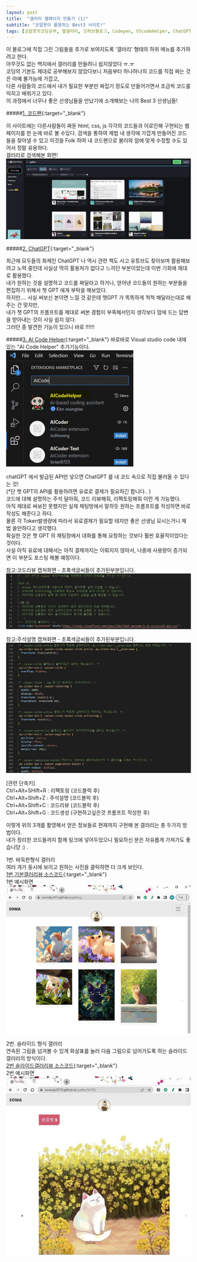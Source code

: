 ```yaml
---
layout: post
title:  "갤러리 웹페이지 만들기 (1)"
subtitle: "코알못이 활용하는 Best3 사이트!"
tags: [코알못의코딩공부, 웹갤러리, 깃허브블로그, Codepen, VScodeHelper, ChatGPT]
---
```


이 블로그에 직접 그린 그림들을 추가로 보여지도록 '갤러리' 형태의 하위 메뉴를 추가하려고 한다.<br> 
아무것도 없는 백지에서 갤러리를 만들려니 쉽지않았다 ㅠ.ㅠ <br>
코딩의 기본도 제대로 공부해보지 않았다보니 처음부터 하나하나의 코드를 직접 짜는 것은 아예 불가능에 가깝고, <br>
다른 사람들의 코드에서 내가 필요한 부분만 짜집기 정도로 만들어가면서 조금씩 코드를 익히고 배워가고 있다.  <br>
이 과정에서 너무나 좋은 선생님들을 만났기에 소개해보는 나의 Best 3 선생님들!  <br>

#####[1. 코드팬](https://codepen.io/trending){:target="_blank"}

이 사이트에는 다른사람들이 짜둔 html, css, js 각각의 코드들과 이로인해 구현되는 웹페이지를 한 눈에 바로 볼 수있다. 
검색을 통하여 제법 내 생각에 가깝게 만들어진 코드들을 찾아낼 수 있고 
이것을 Folk 하여 내 코드팬으로 불러와 맘에 맞게 수정할 수도 있어서 정말 유용하다. <br>
갤러리로 검색해본 화면! <br>
![갤러리 검색 캡쳐](\assets\img\230414_codepen_capture.JPG)


#####[2. ChatGPT](https://chat.openai.com/){:target="_blank"}

최근에 모두들의 화제인 ChatGPT 
나 역시 관련 책도 사고 유튜브도 찾아보며 활용해보려고 노력 중인데 사실상 딱히 활용처가 없다고 느끼던 부분이었는데 이번 기회에 제대로 활용했다. <br>
내가 원하는 것을 설명하고 코드를 짜달라고 하거나, 얻어낸 코드들의 원하는 부분들을 편집하기 위해서 챗 GPT 에게 부탁을 해보았다. <br>
하지만.... 사실 써보신 본이면 느낄 것 같은데 챗GPT 가 똑똑하게 척척 해달라는대로 해주는 건 맞지만, <br>
내가 챗 GPT의 프롬프트를 제대로 써본 경험이 부족해서인지 생각보다 맘에 드는 답변을 받아내는 것이 사실 쉽지 않다. <br>
그러던 중 발견한 기능이 있으니 바로 !!!!!! 

#####[3. AI Code Helper](https://aicodehelper.dev/){:target="_blank"}
바로바로 Visual studio code 내에 있는 "AI Code Helper" 추가기능이다. 
![AI Codehelper](\assets\img\230414_AIcodehelper.JPG)

chatGPT 에서 발급된 API만 넣으면 ChatGPT 를 내 코드 속으로 직접 불러올 수 있다는 것!<br>
(*단 챗 GPT의 API를 활용하려면 유료로 결제가 필요하긴 합니다.. )<br>
코드에 대해 설명하는 주석 달아줘, 코드 리뷰해줘, 리팩토링해줘 이런 게 가능했다.<br>
아직 제대로 써보진 못했지만 실제 채팅방에서 말하듯 원하는 프롬프트를 작성하면 바로 작성도 해준다고 하다.<br>
물론 각 Token발생량에 따라서 유료결제가 필요할 테지만 좋은 선생님 모시는거니 제법 쓸만하다고 생각했다.<br>
확실한 것은 챗 GPT 의 채팅창에서 대화를 통해 요청하는 것보다 훨씬 효율적이었다는 것이다.<br>
사실 아직 유료에 대해서는 아직 결제까지는 이뤄지지 않아서, 나중에 사용량이 증가되면 이 부분도 포스팅 해볼 예정이다.<br>


참고:코드리뷰 캡쳐화면 - 초록색글씨들이 추가된부분입니다.
![html 파일 캡쳐](\assets\img\230414_helper_capture_1.JPG)

참고:주석설명 캡쳐화면 - 초록색글씨들이 추가된부분입니다. 
![css 파일 캡쳐](\assets\img\230414_helper_capture_2.JPG)

[관련 단축키]<br>
Ctrl+Alt+SHift+R : 리팩토링 (코드블럭 후)  
Ctrl+Alt+Shift+Z : 주석설명 (코드블럭 후)  
Ctrl+Alt+Shift+C : 코드리뷰 (코드블럭 후)  
Ctrl+Alt+Shift+G : 코드생성 (구현하고싶은것 프롬프트 작성한 후)  


이렇게 위의 3개를 활영해서 얻은 정보들로 현재까지 구현해 본 갤러리는 총 두가지 방법이다. <br>
내가 정리한 코드들까지 함께 링크에 넣어두었으니 필요하신 분은 자유롭게 가져가도 좋습니당 :) . <br>

1번. 바둑판형식 갤러리 <br>
여러 개가 동시에 보이고 원하는 사진을 클릭하면 더 크게 보인다. <br>
[1번 기본갤러리뷰 소스코드](https://lmj8922.notion.site/30d67f0d1e124ced86bcfb97b65f4580){:target="_blank"}<br>
1번 예시화면<br>
![갤러리1](\assets\img\230414_screenshot_3.JPG)  <br>

2번. 슬라이드 형식 갤러리<br>
연속된 그림을 넘겨볼 수 있게 화살표를 눌러 다음 그림으로 넘어가도록 하는 슬라이드갤러리의 방식이다. <br>
[2번 슬라이드갤러리뷰 소스코드](https://lmj8922.notion.site/d7de8e3f659c496bace07e08eeca64e3){:target="_blank"}<br>
2번 예시화면<br>
![갤러리2](\assets\img\230414_screenshot_4.JPG) <br>
